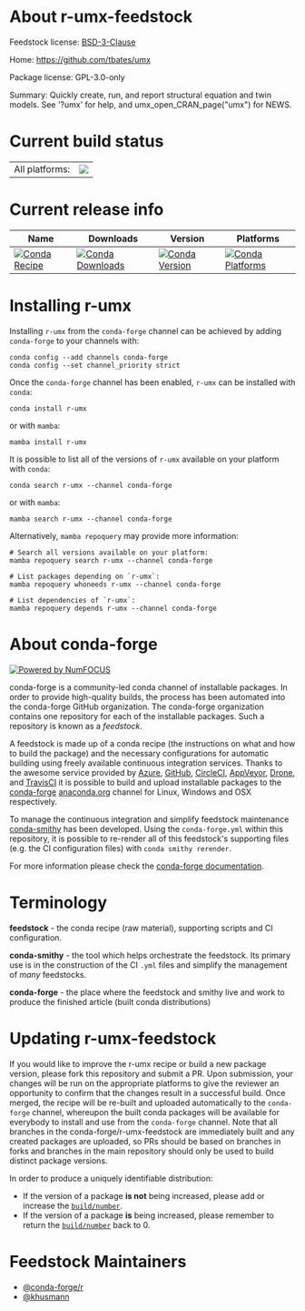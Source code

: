 About r-umx-feedstock
=====================

Feedstock license: [BSD-3-Clause](https://github.com/conda-forge/r-umx-feedstock/blob/main/LICENSE.txt)

Home: https://github.com/tbates/umx

Package license: GPL-3.0-only

Summary: Quickly create, run, and report structural equation and twin models. See '?umx' for help, and umx_open_CRAN_page("umx") for NEWS.

Current build status
====================


<table><tr><td>All platforms:</td>
    <td>
      <a href="https://dev.azure.com/conda-forge/feedstock-builds/_build/latest?definitionId=10305&branchName=main">
        <img src="https://dev.azure.com/conda-forge/feedstock-builds/_apis/build/status/r-umx-feedstock?branchName=main">
      </a>
    </td>
  </tr>
</table>

Current release info
====================

| Name | Downloads | Version | Platforms |
| --- | --- | --- | --- |
| [![Conda Recipe](https://img.shields.io/badge/recipe-r--umx-green.svg)](https://anaconda.org/conda-forge/r-umx) | [![Conda Downloads](https://img.shields.io/conda/dn/conda-forge/r-umx.svg)](https://anaconda.org/conda-forge/r-umx) | [![Conda Version](https://img.shields.io/conda/vn/conda-forge/r-umx.svg)](https://anaconda.org/conda-forge/r-umx) | [![Conda Platforms](https://img.shields.io/conda/pn/conda-forge/r-umx.svg)](https://anaconda.org/conda-forge/r-umx) |

Installing r-umx
================

Installing `r-umx` from the `conda-forge` channel can be achieved by adding `conda-forge` to your channels with:

```
conda config --add channels conda-forge
conda config --set channel_priority strict
```

Once the `conda-forge` channel has been enabled, `r-umx` can be installed with `conda`:

```
conda install r-umx
```

or with `mamba`:

```
mamba install r-umx
```

It is possible to list all of the versions of `r-umx` available on your platform with `conda`:

```
conda search r-umx --channel conda-forge
```

or with `mamba`:

```
mamba search r-umx --channel conda-forge
```

Alternatively, `mamba repoquery` may provide more information:

```
# Search all versions available on your platform:
mamba repoquery search r-umx --channel conda-forge

# List packages depending on `r-umx`:
mamba repoquery whoneeds r-umx --channel conda-forge

# List dependencies of `r-umx`:
mamba repoquery depends r-umx --channel conda-forge
```


About conda-forge
=================

[![Powered by
NumFOCUS](https://img.shields.io/badge/powered%20by-NumFOCUS-orange.svg?style=flat&colorA=E1523D&colorB=007D8A)](https://numfocus.org)

conda-forge is a community-led conda channel of installable packages.
In order to provide high-quality builds, the process has been automated into the
conda-forge GitHub organization. The conda-forge organization contains one repository
for each of the installable packages. Such a repository is known as a *feedstock*.

A feedstock is made up of a conda recipe (the instructions on what and how to build
the package) and the necessary configurations for automatic building using freely
available continuous integration services. Thanks to the awesome service provided by
[Azure](https://azure.microsoft.com/en-us/services/devops/), [GitHub](https://github.com/),
[CircleCI](https://circleci.com/), [AppVeyor](https://www.appveyor.com/),
[Drone](https://cloud.drone.io/welcome), and [TravisCI](https://travis-ci.com/)
it is possible to build and upload installable packages to the
[conda-forge](https://anaconda.org/conda-forge) [anaconda.org](https://anaconda.org/)
channel for Linux, Windows and OSX respectively.

To manage the continuous integration and simplify feedstock maintenance
[conda-smithy](https://github.com/conda-forge/conda-smithy) has been developed.
Using the ``conda-forge.yml`` within this repository, it is possible to re-render all of
this feedstock's supporting files (e.g. the CI configuration files) with ``conda smithy rerender``.

For more information please check the [conda-forge documentation](https://conda-forge.org/docs/).

Terminology
===========

**feedstock** - the conda recipe (raw material), supporting scripts and CI configuration.

**conda-smithy** - the tool which helps orchestrate the feedstock.
                   Its primary use is in the construction of the CI ``.yml`` files
                   and simplify the management of *many* feedstocks.

**conda-forge** - the place where the feedstock and smithy live and work to
                  produce the finished article (built conda distributions)


Updating r-umx-feedstock
========================

If you would like to improve the r-umx recipe or build a new
package version, please fork this repository and submit a PR. Upon submission,
your changes will be run on the appropriate platforms to give the reviewer an
opportunity to confirm that the changes result in a successful build. Once
merged, the recipe will be re-built and uploaded automatically to the
`conda-forge` channel, whereupon the built conda packages will be available for
everybody to install and use from the `conda-forge` channel.
Note that all branches in the conda-forge/r-umx-feedstock are
immediately built and any created packages are uploaded, so PRs should be based
on branches in forks and branches in the main repository should only be used to
build distinct package versions.

In order to produce a uniquely identifiable distribution:
 * If the version of a package **is not** being increased, please add or increase
   the [``build/number``](https://docs.conda.io/projects/conda-build/en/latest/resources/define-metadata.html#build-number-and-string).
 * If the version of a package **is** being increased, please remember to return
   the [``build/number``](https://docs.conda.io/projects/conda-build/en/latest/resources/define-metadata.html#build-number-and-string)
   back to 0.

Feedstock Maintainers
=====================

* [@conda-forge/r](https://github.com/orgs/conda-forge/teams/r/)
* [@khusmann](https://github.com/khusmann/)

